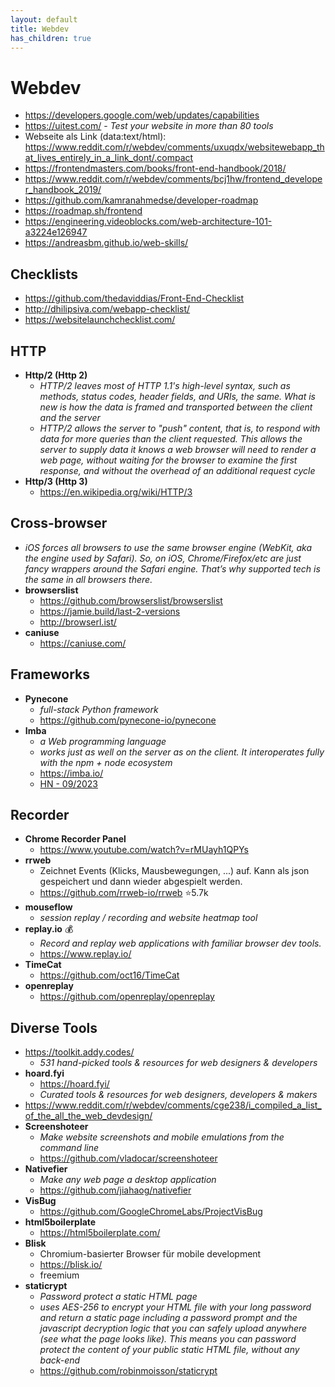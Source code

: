 ```yaml
---
layout: default
title: Webdev
has_children: true
---
```


# Webdev
- <https://developers.google.com/web/updates/capabilities>
- <https://uitest.com/> - *Test your website in more than 80 tools*
- Webseite als Link (data:text/html): <https://www.reddit.com/r/webdev/comments/uxuqdx/websitewebapp_that_lives_entirely_in_a_link_dont/.compact>
- <https://frontendmasters.com/books/front-end-handbook/2018/>
- <https://www.reddit.com/r/webdev/comments/bcj1hw/frontend_developer_handbook_2019/>
- <https://github.com/kamranahmedse/developer-roadmap>
- <https://roadmap.sh/frontend>
- <https://engineering.videoblocks.com/web-architecture-101-a3224e126947>
- <https://andreasbm.github.io/web-skills/>


## Checklists
- <https://github.com/thedaviddias/Front-End-Checklist>
- <http://dhilipsiva.com/webapp-checklist/>
- <https://websitelaunchchecklist.com/>


## HTTP
- **Http/2 (Http 2)**
  - *HTTP/2 leaves most of HTTP 1.1's high-level syntax, such as methods, status codes, header fields, and URIs, the same. What is new is how the data is framed and transported between the client and the server*
  - *HTTP/2 allows the server to "push" content, that is, to respond with data for more queries than the client requested. This allows the server to supply data it knows a web browser will need to render a web page, without waiting for the browser to examine the first response, and without the overhead of an additional request cycle*
- **Http/3 (Http 3)**
  - <https://en.wikipedia.org/wiki/HTTP/3>


## Cross-browser
- *iOS forces all browsers to use the same browser engine (WebKit, aka the engine used by Safari). So, on iOS, Chrome/Firefox/etc are just fancy wrappers around the Safari engine. That’s why supported tech is the same in all browsers there.*
- **browserslist**
  - <https://github.com/browserslist/browserslist>
  - <https://jamie.build/last-2-versions>
  - <http://browserl.ist/>
- **caniuse**
  - <https://caniuse.com/>


## Frameworks
- **Pynecone**
  - *full-stack Python framework*
  - <https://github.com/pynecone-io/pynecone>
- **Imba**
  - *a Web programming language*
  - *works just as well on the server as on the client. It interoperates fully with the npm + node ecosystem* 
  - <https://imba.io/>
  - [HN - 09/2023](https://news.ycombinator.com/item?id=37622184)


## Recorder
- **Chrome Recorder Panel**
  - <https://www.youtube.com/watch?v=rMUayh1QPYs>
- **rrweb**
  - Zeichnet Events (Klicks, Mausbewegungen, ...) auf. Kann als json gespeichert und dann wieder abgespielt werden.
  - <https://github.com/rrweb-io/rrweb> ⭐5.7k
- **mouseflow**
  - *session replay / recording and website heatmap tool*
- **replay.io** 💰
  - *Record and replay web applications with familiar browser dev tools.* 
  - <https://www.replay.io/> 
- **TimeCat**
  - <https://github.com/oct16/TimeCat>
- **openreplay**
  - <https://github.com/openreplay/openreplay>


## Diverse Tools
- <https://toolkit.addy.codes/>
  - *531 hand-picked tools & resources for web designers & developers*
- **hoard.fyi**
  - <https://hoard.fyi/>
  - *Curated tools & resources for web designers, developers & makers*
- <https://www.reddit.com/r/webdev/comments/cge238/i_compiled_a_list_of_the_all_the_web_devdesign/>
- **Screenshoteer**
  - *Make website screenshots and mobile emulations from the command line*
  - <https://github.com/vladocar/screenshoteer>
- **Nativefier**
  - *Make any web page a desktop application*
  - <https://github.com/jiahaog/nativefier>
- **VisBug**
  - <https://github.com/GoogleChromeLabs/ProjectVisBug>
- **html5boilerplate**
  - <https://html5boilerplate.com/>
- **Blisk**
  - Chromium-basierter Browser für mobile development
  - <https://blisk.io/>
  - freemium
- **staticrypt**
  - *Password protect a static HTML page*
  - *uses AES-256 to encrypt your HTML file with your long password and return a static page including a password prompt and the javascript decryption logic that you can safely upload anywhere (see what the page looks like). This means you can password protect the content of your public static HTML file, without any back-end* 
  - <https://github.com/robinmoisson/staticrypt> 
